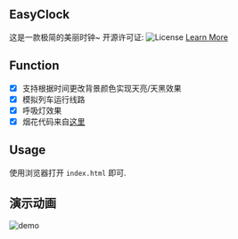 ## EasyClock
这是一款极简的美丽时钟~
开源许可证: ![License](https://img.shields.io/badge/License-Apache%202.0-blue.svg) [Learn More](https://opensource.org/licenses/Apache-2.0)

## Function
- [x] 支持根据时间更改背景颜色实现天亮/天黑效果
- [x] 模拟列车运行线路
- [x] 呼吸灯效果
- [x] 烟花代码来自[这里](https://animpen.com/pen/jgGV8w)

## Usage

使用浏览器打开 `index.html` 即可.

## 演示动画

![demo](./img/demo.gif)